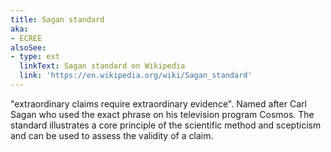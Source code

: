 ```yaml
---
title: Sagan standard
aka:
- ECREE
alsoSee:
- type: ext
  linkText: Sagan standard on Wikipedia
  link: 'https://en.wikipedia.org/wiki/Sagan_standard'
---
```

"extraordinary claims require extraordinary evidence". Named after Carl Sagan who used the exact phrase on his television program Cosmos. The standard illustrates a core principle of the scientific method and scepticism and can be used to assess the validity of a claim.
